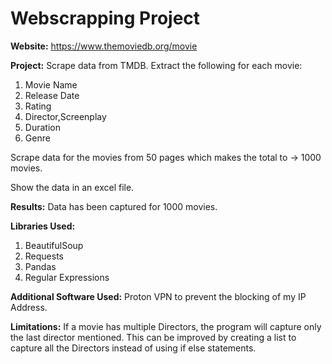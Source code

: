 # Webscrapping Project

**Website:** https://www.themoviedb.org/movie

**Project:**
  Scrape data from TMDB. Extract the following for each movie:
1. Movie Name
2. Release Date
3. Rating
4. Director,Screenplay
5. Duration
6. Genre

Scrape data for the movies from 50 pages which makes the total to -> 1000 movies.

Show the data in an excel file.

**Results:**  Data has been captured for 1000 movies.

**Libraries Used:**
1. BeautifulSoup
2. Requests
3. Pandas
4. Regular Expressions

**Additional Software Used:**
Proton VPN to prevent the blocking of my IP Address.

**Limitations:**  If a movie has multiple Directors, the program will capture only the last director mentioned.
This can be improved by creating a list to capture all the Directors instead of using if else statements.
